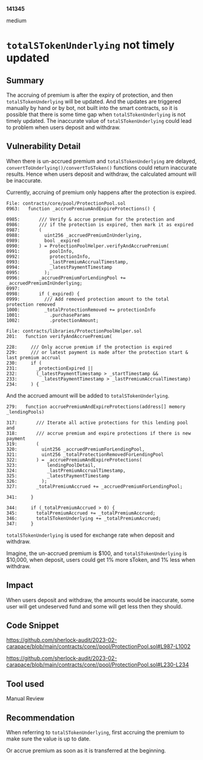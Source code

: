 __141345__

medium

# `totalSTokenUnderlying` not timely updated

## Summary

The accruing of premium is after the expiry of protection, and then `totalSTokenUnderlying` will be updated. And the updates are triggered manually by hand or by bot, not built into the smart contracts, so it is possible that there is some time gap when `totalSTokenUnderlying` is not timely updated. The inaccurate value of `totalSTokenUnderlying` could lead to problem when users deposit and withdraw.


## Vulnerability Detail

When there is un-accrued premium and `totalSTokenUnderlying` are delayed, 
`convertToUnderlying()/convertToSToken()` functions could return inaccurate results. Hence when users deposit and withdraw, the calculated amount will be inaccurate.


Currently, accruing of premium only happens after the protection is expired.

```solidity
File: contracts/core/pool/ProtectionPool.sol
0963:   function _accruePremiumAndExpireProtections() {

0985:       /// Verify & accrue premium for the protection and
0986:       /// if the protection is expired, then mark it as expired
0987:       (
0988:         uint256 _accruedPremiumInUnderlying,
0989:         bool _expired
0990:       ) = ProtectionPoolHelper.verifyAndAccruePremium(
0991:           poolInfo,
0992:           protectionInfo,
0993:           _lastPremiumAccrualTimestamp,
0994:           _latestPaymentTimestamp
0995:         );
0996:       _accruedPremiumForLendingPool += _accruedPremiumInUnderlying;
0997: 
0998:       if (_expired) {
0999:         /// Add removed protection amount to the total protection removed
1000:         _totalProtectionRemoved += protectionInfo
1001:           .purchaseParams
1002:           .protectionAmount;

File: contracts/libraries/ProtectionPoolHelper.sol
201:   function verifyAndAccruePremium(

228:     /// Only accrue premium if the protection is expired
229:     /// or latest payment is made after the protection start & last premium accrual
230:     if (
231:       _protectionExpired ||
232:       (_latestPaymentTimestamp > _startTimestamp &&
233:         _latestPaymentTimestamp > _lastPremiumAccrualTimestamp)
234:     ) {
```

And the accrued amount will be added to `totalSTokenUnderlying`.

```solidity
279:   function accruePremiumAndExpireProtections(address[] memory _lendingPools)

317:       /// Iterate all active protections for this lending pool and
318:       /// accrue premium and expire protections if there is new payment
319:       (
320:         uint256 _accruedPremiumForLendingPool,
321:         uint256 _totalProtectionRemovedForLendingPool
322:       ) = _accruePremiumAndExpireProtections(
323:           lendingPoolDetail,
324:           _lastPremiumAccrualTimestamp,
325:           _latestPaymentTimestamp
326:         );
327:       _totalPremiumAccrued += _accruedPremiumForLendingPool;

341:     }

344:     if (_totalPremiumAccrued > 0) {
345:       totalPremiumAccrued += _totalPremiumAccrued;
346:       totalSTokenUnderlying += _totalPremiumAccrued;
347:     }
```
`totalSTokenUnderlying` is used for exchange rate when deposit and withdraw.

Imagine, the un-accrued premium is $100, and `totalSTokenUnderlying` is $10,000, when deposit, users could get 1% more sToken, and 1% less when withdraw.


## Impact

When users deposit and withdraw, the amounts would be inaccurate, some user will get undeserved fund and some will get less then they should.


## Code Snippet

https://github.com/sherlock-audit/2023-02-carapace/blob/main/contracts/core//pool/ProtectionPool.sol#L987-L1002

https://github.com/sherlock-audit/2023-02-carapace/blob/main/contracts/core//pool/ProtectionPool.sol#L230-L234

## Tool used

Manual Review

## Recommendation

When referring to `totalSTokenUnderlying`, first accruing the premium to make sure the value is up to date. 

Or accrue premium as soon as it is transferred at the beginning.
